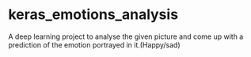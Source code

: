 # keras_emotions_analysis

A deep learning project to analyse the given picture and come up with a prediction of the emotion portrayed in it.(Happy/sad)
